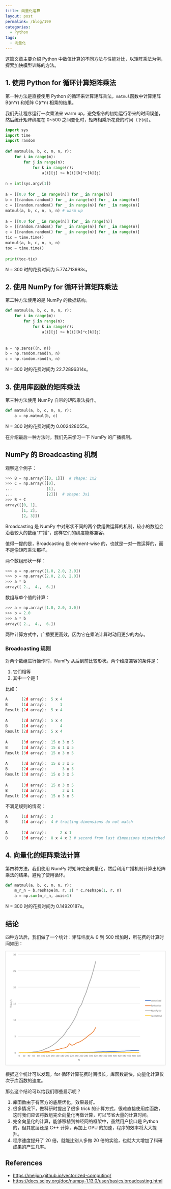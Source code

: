 ```yaml
---
title: 向量化运算
layout: post
permalink: /blog/199
categories:
  - Python
tags:
  - 向量化
---
```


这篇文章主要介绍 Python 中数值计算的不同方法与性能对比，以矩阵乘法为例，探索加快模型训练的方法。

## 1. 使用 Python for 循环计算矩阵乘法

第一种方法是直接使用 Python 的循环来计算矩阵乘法，`matmul`函数中计算矩阵 B(m\*r) 和矩阵 C(r\*n) 相乘的结果。

我们先让程序运行一次乘法来 warm up，避免指令的初始运行带来的时间误差，然后统计矩阵纬度在 0~500 之间变化时，矩阵相乘所花费的时间（下同）。

```python
import sys
import time
import random

def matmul(a, b, c, m, n, r):
    for i in range(m):
        for j in range(n):
            for k in range(r):
                a[i][j] += b[i][k]*c[k][j]

n = int(sys.argv[1])

a = [[0.0 for _ in range(n)] for _ in range(n)]
b = [[random.random() for _ in range(n)] for _ in range(n)]
c = [[random.random() for _ in range(n)] for _ in range(n)]
matmul(a, b, c, n, n, n) # warm up

a = [[0.0 for _ in range(n)] for _ in range(n)]
b = [[random.random() for _ in range(n)] for _ in range(n)]
c = [[random.random() for _ in range(n)] for _ in range(n)]
tic = time.time()
matmul(a, b, c, n, n, n)
toc = time.time()

print(toc-tic)
```

N = 300 时的花费时间为 5.774713993s。

## 2. 使用 NumPy for 循环计算矩阵乘法

第二种方法使用的是 NumPy 的数据结构。

```python
def matmul(a, b, c, m, n, r):
    for i in range(m):
        for j in range(n):
            for k in range(r):
                a[i][j] += b[i][k]*c[k][j]


a = np.zeros((n, n))
b = np.random.rand(n, n)
c = np.random.rand(n, n)
```

N = 300 时的花费时间为 22.72896314s。

## 3. 使用库函数的矩阵乘法

第三种方法使用 NumPy 自带的矩阵乘法操作。

````python
def matmul(a, b, c, m, n, r):
    a = np.matmul(b, c)
````

N = 300 时的花费时间为 0.002428055s。

在介绍最后一种方法时，我们先来学习一下 NumPy 的广播机制。

## NumPy 的 Broadcasting 机制

观察这个例子：

```python
>>> B = np.array([[0, 1]])  # shape: 1x2
>>> C = np.array([[0],
...               [1],
...               [2]])  # shape: 3x1
>>> B + C
array([[0, 1],
       [1, 2],
       [2, 3]])
```

Broadcasting 是 NumPy 中对形状不同的两个数组做运算的机制，较小的数组会沿着较大的数组“广播”，这样它们的纬度能够兼容。

值得一提的是，Broadcasting 是 element-wise 的，也就是一对一做运算的，而不是像矩阵乘法那样。

两个数组形状一样：

```python
>>> a = np.array([1.0, 2.0, 3.0])
>>> b = np.array([2.0, 2.0, 2.0])
>>> a * b
array([ 2.,  4.,  6.])
```

数组与单个值的计算：

```python
>>> a = np.array([1.0, 2.0, 3.0])
>>> b = 2.0
>>> a * b
array([ 2.,  4.,  6.])
```

两种计算方式中，广播要更高效，因为它在乘法计算时动用更少的内存。

### Broadcasting 规则

对两个数组进行操作时，NumPy 从后到前比较形状。两个维度兼容的条件是：

1. 它们相等
2. 其中一个是 1

比如：

```python
A      (2d array):  5 x 4
B      (1d array):      1
Result (2d array):  5 x 4

A      (2d array):  5 x 4
B      (1d array):      4
Result (2d array):  5 x 4

A      (3d array):  15 x 3 x 5
B      (3d array):  15 x 1 x 5
Result (3d array):  15 x 3 x 5

A      (3d array):  15 x 3 x 5
B      (2d array):       3 x 5
Result (3d array):  15 x 3 x 5

A      (3d array):  15 x 3 x 5
B      (2d array):       3 x 1
Result (3d array):  15 x 3 x 5
```

不满足规则的情况：

```python
A      (1d array):  3
B      (1d array):  4 # trailing dimensions do not match

A      (2d array):      2 x 1
B      (3d array):  8 x 4 x 3 # second from last dimensions mismatched
```

## 4. 向量化的矩阵乘法计算

第四种方法，我们使用 NumPy 将矩阵完全向量化，然后利用广播机制计算出矩阵乘法的结果，避免了使用循环。

```python
def matmul(a, b, c, m, n, r):
    m_r_n = b.reshape(m, r, 1) * c.reshape(1, r, n)
    a = np.sum(m_r_n, axis=1)
```

N = 300 时的花费时间为 0.14920187s。

## 结论

四种方法后，我们做了一个统计：矩阵纬度从 0 到 500 增加时，所花费的计算时间如图：

![](../img/199_vectorized.png)

根据这个统计可以发现，for 循环计算花费时间很长，库函数最快，向量化计算仅次于库函数的速度。

那么这个结论可以给我们哪些启示呢？

1. 库函数由于有官方的底层优化，效果最好。
2. 很多情况下，做科研时提出了很多 trick 的计算方式，很难直接使用库函数，这时我们应该将数组完全向量化再做计算，可以节省大量的计算时间。
3. 完全向量化的计算，能够移植到神经网络框架中，虽然用户接口是 Python 的，但其底层还是 C++ 计算，再加上 GPU 的加速，程序的效率将大大提升。
4. 程序速度提升了 20 倍，就能比别人多做 20 倍的实验，也就大大增加了科研成果的产生几率。

## References

- https://meijun.github.io/vectorized-computing/
- https://docs.scipy.org/doc/numpy-1.13.0/user/basics.broadcasting.html
